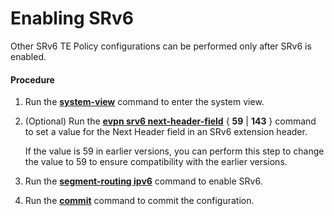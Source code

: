 Enabling SRv6
=============

Other SRv6 TE Policy configurations can be performed only after SRv6 is enabled.

#### Procedure

1. Run the [**system-view**](cmdqueryname=system-view) command to enter the system view.
2. (Optional) Run the [**evpn srv6 next-header-field**](cmdqueryname=evpn+srv6+next-header-field) { **59** | **143** } command to set a value for the Next Header field in an SRv6 extension header.
   
   
   
   If the value is 59 in earlier versions, you can perform this step to change the value to 59 to ensure compatibility with the earlier versions.
3. Run the [**segment-routing ipv6**](cmdqueryname=segment-routing+ipv6) command to enable SRv6.
4. Run the [**commit**](cmdqueryname=commit) command to commit the configuration.